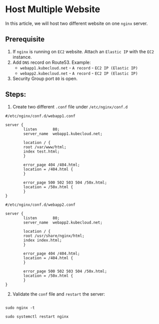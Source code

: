 # Host Multiple Website
In this article, we will host two different website on one `nginx` server.

## Prerequisite

1. If `nginx` is running on `EC2` website. Attach an `Elastic IP` with the `EC2` instance.
2. Add `DNS` record on Route53. Example:
   - `webapp1.kubecloud.net` - `A record` - `EC2 IP (Elastic IP)`
   - `webapp2.kubecloud.net` - `A record` - `EC2 IP (Elastic IP)`
3. Security Group port `80` is open.

## Steps:
1. Create two different `.conf` file under `/etc/nginx/conf.d`


```nginx
#/etc/nginx/conf.d/webapp1.conf

server {
        listen       80;
        server_name  webapp1.kubecloud.net;
        
        location / {
        root /var/www/html;
        index test.html;
        }

        error_page 404 /404.html;
        location = /404.html {
        }

        error_page 500 502 503 504 /50x.html;
        location = /50x.html {
        }
}
```

```nginx
#/etc/nginx/conf.d/webapp2.conf

server {
        listen       80;
        server_name  webapp2.kubecloud.net;
        
        location / {
        root /usr/share/nginx/html;
        index index.html;
        }

        error_page 404 /404.html;
        location = /404.html {
        }

        error_page 500 502 503 504 /50x.html;
        location = /50x.html {
        }
}
```

2. Validate the `conf` file and `restart` the server:
```

sudo nginx -t

sudo systemctl restart nginx
```

